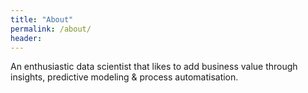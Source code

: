 ```yaml
---
title: "About"
permalink: /about/
header:
---
```


An enthusiastic data scientist that likes to add business value through insights, predictive modeling & process automatisation. 
